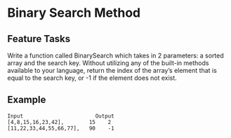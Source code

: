 # Binary Search Method

## Feature Tasks

Write a function called BinarySearch which takes in 2 parameters: a sorted array and the search key. Without utilizing any of the built-in methods available to your language, return the index of the array’s element that is equal to the search key, or -1 if the element does not exist.

## Example
```
Input	                    Output
[4,8,15,16,23,42],        15	2
[11,22,33,44,55,66,77],   90	-1
```
